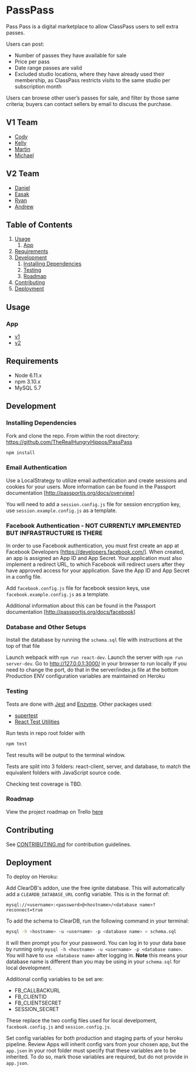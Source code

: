 # PassPass

Pass Pass is a digital marketplace to allow ClassPass users to sell extra passes. 

Users can post:
* Number of passes they have available for sale 
* Price per pass
* Date range passes are valid
* Excluded studio locations, where they have already used their membership, as ClassPass restricts visits to the same studio per subscription month

Users can browse other user’s passes for sale, and filter by those same criteria; buyers can contact sellers by email to discuss the purchase.

## V1 Team

  - [Cody](https://github.com/cody-unger)
  - [Kelly](https://github.com/whithang)
  - [Martin](https://github.com/mkchang)
  - [Michael](https://github.com/mbntex)

## V2 Team

  - [Daniel](https://github.com/ddarrach314)
  - [Easak]()
  - [Ryan]()
  - [Andrew]()

## Table of Contents

1. [Usage](#usage)
    1. [App](#app)
1. [Requirements](#requirements)
1. [Development](#development)
    1. [Installing Dependencies](#installing-dependencies)
    1. [Testing](#testing)
    1. [Roadmap](#roadmap)
1. [Contributing](#contributing)
1. [Deployment](#deployment)

## Usage

### App
  - [v1](https://hungryhippopasspass.herokuapp.com/)
  - [v2]()


## Requirements

- Node 6.11.x
- npm 3.10.x
- MySQL 5.7

## Development

### Installing Dependencies
Fork and clone the repo. From within the root directory:
https://github.com/TheRealHungryHippos/PassPass

```sh
npm install
```

### Email Authentication
Use a LocalStrategy to utilize email authentication and create sessions and cookies for your users. More information can be found in the Passport documentation [http://passportjs.org/docs/overview]

You will need to add a `session.config.js` file for session encryption key, use `session.example.config.js` as a template.

### Facebook Authentication - NOT CURRENTLY IMPLEMENTED BUT INFRASTRUCTURE IS THERE
In order to use Facebook authentication, you must first create an app at Facebook Developers [https://developers.facebook.com/]. When created, an app is assigned an App ID and App Secret. Your application must also implement a redirect URL, to which Facebook will redirect users after they have approved access for your application. Save the App ID and App Secret in a config file.

Add `facebook.config.js` file for facebook session keys, use `facebook.example.config.js` as a template.

Additional information about this can be found in the Passport documentation [http://passportjs.org/docs/facebook]

### Database and Other Setups
Install the database by running the `schema.sql` file with instructions at the top of that file

Launch webpack with `npm run react-dev`.
Launch the server with `npm run server-dev`.
Go to http://127.0.0.1:3000/ in your browser to run locally
If you need to change the port, do that in the server/index.js file at the bottom
Production ENV configuration variables are maintained on Heroku

### Testing

Tests are done with [Jest](https://facebook.github.io/jest) and [Enzyme](http://airbnb.io/enzyme/index.html). Other packages used:
- [supertest](https://www.npmjs.com/package/supertest)
- [React Test Utilities](https://facebook.github.io/react/docs/test-utils.html)

Run tests in repo root folder with
```sh
npm test
```

Test results will be output to the terminal window.

Tests are split into 3 folders: react-client, server, and database, to match the equivalent folders with JavaScript source code.

Checking test coverage is TBD.

### Roadmap

View the project roadmap on Trello [here](https://trello.com/b/Rsxkw459/passpass)

## Contributing

See [CONTRIBUTING.md](CONTRIBUTING.md) for contribution guidelines.

## Deployment
To deploy on Heroku:

Add ClearDB's addon, use the free ignite database. This will automatically add a `CLEARDB_DATABASE_URL` config variable. This is in the format of: 

`mysql://<username>:<password>@<hostname>/<database name>?reconnect=true`

To add the schema to ClearDB, run the following command in your terminal:
```bash
mysql -h <hostname> -u <username> -p <database name> < schema.sql
```
it will then prompt you for your password. You can log in to your data base by running only `mysql -h <hostname> -u <username> -p <database name>`. You will have to `use <database name>` after logging in. **Note** this means your database name is different than you may be using in your `schema.sql` for local development.

Additional config variables to be set are:
- FB_CALLBACKURL
- FB_CLIENTID
- FB_CLIENTSECRET
- SESSION_SECRET

These replace the two config files used for local develpoment, `facebook.config.js` and `session.config.js`. 

Set config variables for both production and staging parts of your heroku pipeline. Review Apps will inherit config vars from your chosen app, but the `app.json` in your root folder must specify that these variables are to be inherited. To do so, mark those variables are required, but do not provide in `app.json`.
